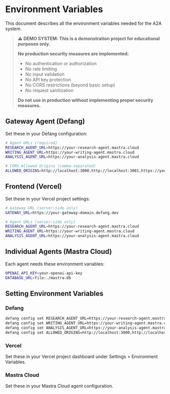# Environment Variables

This document describes all the environment variables needed for the A2A system.

> **⚠️ DEMO SYSTEM: This is a demonstration project for educational purposes only.**
>
> **No production security measures are implemented:**
> - No authentication or authorization
> - No rate limiting
> - No input validation
> - No API key protection
> - No CORS restrictions (beyond basic setup)
> - No request sanitization
>
> **Do not use in production without implementing proper security measures.**

## Gateway Agent (Defang)

Set these in your Defang configuration:

```bash
# Agent URLs (required)
RESEARCH_AGENT_URL=https://your-research-agent.mastra.cloud
WRITING_AGENT_URL=https://your-writing-agent.mastra.cloud
ANALYSIS_AGENT_URL=https://your-analysis-agent.mastra.cloud

# CORS Allowed Origins (comma-separated)
ALLOWED_ORIGINS=http://localhost:3000,http://localhost:3001,https://your-frontend-domain.vercel.app
```

## Frontend (Vercel)

Set these in your Vercel project settings:

```bash
# Gateway URL (server-side only)
GATEWAY_URL=https://your-gateway-domain.defang.dev

# Agent URLs (server-side only)
RESEARCH_AGENT_URL=https://your-research-agent.mastra.cloud
WRITING_AGENT_URL=https://your-writing-agent.mastra.cloud
ANALYSIS_AGENT_URL=https://your-analysis-agent.mastra.cloud
```

## Individual Agents (Mastra Cloud)

Each agent needs these environment variables:

```bash
OPENAI_API_KEY=your-openai-api-key
DATABASE_URL=file:./mastra.db
```

## Setting Environment Variables

### Defang
```bash
defang config set RESEARCH_AGENT_URL=https://your-research-agent.mastra.cloud
defang config set WRITING_AGENT_URL=https://your-writing-agent.mastra.cloud
defang config set ANALYSIS_AGENT_URL=https://your-analysis-agent.mastra.cloud
defang config set ALLOWED_ORIGINS=http://localhost:3000,http://localhost:3001,https://your-frontend-domain.vercel.app
```

### Vercel
Set these in your Vercel project dashboard under Settings > Environment Variables.

### Mastra Cloud
Set these in your Mastra Cloud agent configuration.
